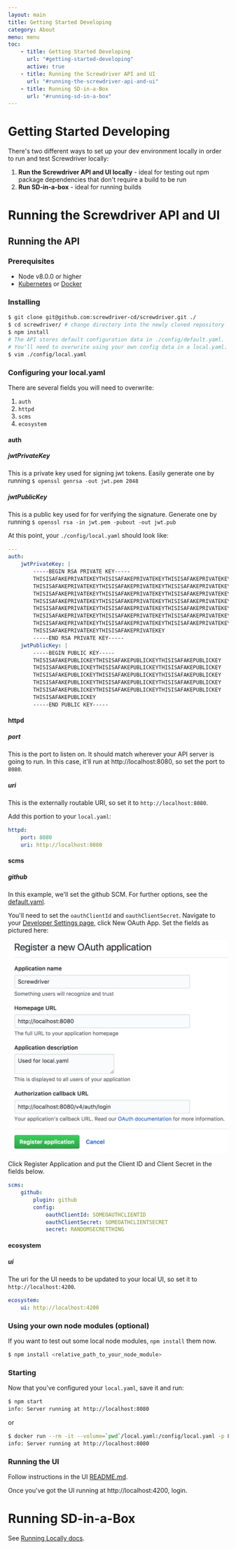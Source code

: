 ```yaml
---
layout: main
title: Getting Started Developing
category: About
menu: menu
toc:
    - title: Getting Started Developing
      url: "#getting-started-developing"
      active: true
    - title: Running the Screwdriver API and UI
      url: "#running-the-screwdriver-api-and-ui"
    - title: Running SD-in-a-Box
      url: "#running-sd-in-a-box"
---
```

# Getting Started Developing

There's two different ways to set up your dev environment locally in order to run and test Screwdriver locally:

1. **Run the Screwdriver API and UI locally** - ideal for testing out npm package dependencies that don't require a build to be run
2. **Run SD-in-a-box** - ideal for running builds

# Running the Screwdriver API and UI
## Running the API

### Prerequisites
- Node v8.0.0 or higher
- [Kubernetes][kubectl] or [Docker][docker]

### Installing

```bash
$ git clone git@github.com:screwdriver-cd/screwdriver.git ./
$ cd screwdriver/ # change directory into the newly cloned repository
$ npm install
# The API stores default configuration data in ./config/default.yaml.
# You'll need to overwrite using your own config data in a local.yaml.
$ vim ./config/local.yaml
```

### Configuring your local.yaml
There are several fields you will need to overwrite:

1. `auth`
1. `httpd`
1. `scms`
1. `ecosystem`

#### auth
##### jwtPrivateKey
This is a private key used for signing jwt tokens. Easily generate one by running `$ openssl genrsa -out jwt.pem 2048`
##### jwtPublicKey
This is a public key used for for verifying the signature. Generate one by running `$ openssl rsa -in jwt.pem -pubout -out jwt.pub`

At this point, your `./config/local.yaml` should look like:
```yaml
---
auth:
    jwtPrivateKey: |
        -----BEGIN RSA PRIVATE KEY-----
        THISISAFAKEPRIVATEKEYTHISISAFAKEPRIVATEKEYTHISISAFAKEPRIVATEKEY
        THISISAFAKEPRIVATEKEYTHISISAFAKEPRIVATEKEYTHISISAFAKEPRIVATEKEY
        THISISAFAKEPRIVATEKEYTHISISAFAKEPRIVATEKEYTHISISAFAKEPRIVATEKEY
        THISISAFAKEPRIVATEKEYTHISISAFAKEPRIVATEKEYTHISISAFAKEPRIVATEKEY
        THISISAFAKEPRIVATEKEYTHISISAFAKEPRIVATEKEYTHISISAFAKEPRIVATEKEY
        THISISAFAKEPRIVATEKEYTHISISAFAKEPRIVATEKEYTHISISAFAKEPRIVATEKEY
        THISISAFAKEPRIVATEKEYTHISISAFAKEPRIVATEKEYTHISISAFAKEPRIVATEKEY
        THISISAFAKEPRIVATEKEYTHISISAFAKEPRIVATEKEY
        -----END RSA PRIVATE KEY-----
    jwtPublicKey: |
        -----BEGIN PUBLIC KEY-----
        THISISAFAKEPUBLICKEYTHISISAFAKEPUBLICKEYTHISISAFAKEPUBLICKEY
        THISISAFAKEPUBLICKEYTHISISAFAKEPUBLICKEYTHISISAFAKEPUBLICKEY
        THISISAFAKEPUBLICKEYTHISISAFAKEPUBLICKEYTHISISAFAKEPUBLICKEY
        THISISAFAKEPUBLICKEYTHISISAFAKEPUBLICKEYTHISISAFAKEPUBLICKEY
        THISISAFAKEPUBLICKEYTHISISAFAKEPUBLICKEYTHISISAFAKEPUBLICKEY
        THISISAFAKEPUBLICKEY
        -----END PUBLIC KEY-----
```

#### httpd
##### port
This is the port to listen on. It should match wherever your API server is going to run. In this case, it'll run at http://localhost:8080, so set the port to `8080`.

##### uri
This is the externally routable URI, so set it to `http://localhost:8080`.

Add this portion to your `local.yaml`:

```yaml
httpd:
    port: 8080
    uri: http://localhost:8080
```

#### scms
##### github
In this example, we'll set the github SCM. For further options, see the [default.yaml](https://github.com/screwdriver-cd/screwdriver/blob/master/config/default.yaml#L147-L185).

You'll need to set the `oauthClientId` and `oauthClientSecret`. Navigate to your [Developer Settings page](https://github.com/settings/developers), click New OAuth App. Set the fields as pictured here:

![Definition](../assets/scm-oauth-app.png)

Click Register Application and put the Client ID and Client Secret in the fields below.

```yaml
scms:
    github:
        plugin: github
        config:
            oauthClientId: SOMEOAUTHCLIENTID
            oauthClientSecret: SOMEOATHCLIENTSECRET
            secret: RANDOMSECRETTHING
```

#### ecosystem
##### ui
The uri for the UI needs to be updated to your local UI, so set it to `http://localhost:4200`.

```yaml
ecosystem:
    ui: http://localhost:4200
```

### Using your own node modules (optional)
If you want to test out some local node modules, `npm install` them now.

```bash
$ npm install <relative_path_to_your_node_module>
```

### Starting
Now that you've configured your `local.yaml`, save it and run:

```bash
$ npm start
info: Server running at http://localhost:8080
```
or
```bash
$ docker run --rm -it --volume=`pwd`/local.yaml:/config/local.yaml -p 8080 screwdrivercd/screwdriver:stable
info: Server running at http://localhost:8080
```

### Running the UI

Follow instructions in the UI [README.md](https://github.com/screwdriver-cd/ui/#screwdriver-ui).

Once you've got the UI running at http://localhost:4200, login.

# Running SD-in-a-Box

See [Running Locally docs](../../cluster-management/running-locally).

[docker]: https://www.docker.com/products/docker
[kubectl]: https://kubernetes.io/docs/user-guide/kubectl-overview/
